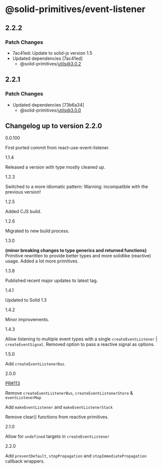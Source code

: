 # @solid-primitives/event-listener

## 2.2.2

### Patch Changes

- 7ac41ed: Update to solid-js version 1.5
- Updated dependencies [7ac41ed]
  - @solid-primitives/utils@3.0.2

## 2.2.1

### Patch Changes

- Updated dependencies [73b6a34]
  - @solid-primitives/utils@3.0.0

## Changelog up to version 2.2.0

0.0.100

First ported commit from react-use-event-listener.

1.1.4

Released a version with type mostly cleaned up.

1.2.3

Switched to a more idiomatic pattern: Warning: incompatible with the previous version!

1.2.5

Added CJS build.

1.2.6

Migrated to new build process.

1.3.0

**(minor breaking changes to type generics and returned functions)**
Primitive rewritten to provide better types and more solidlike (reactive) usage. Added a lot more primitives.

1.3.8

Published recent major updates to latest tag.

1.4.1

Updated to Solid 1.3

1.4.2

Minor improvements.

1.4.3

Allow listening to multiple event types with a single `createEventListener` | `createEventSignal`. Removed option to pass a reactive signal as options.

1.5.0

Add `createEventListenerBus`.

2.0.0

[PR#113](https://github.com/solidjs-community/solid-primitives/pull/113)

Remove `createEventListenerBus`, `createEventListenerStore` & `eventListenerMap`

Add `makeEventListener` and `makeEventListenerStack`

Remove clear() functions from reactive primitives.

2.1.0

Allow for `undefined` targets in `createEventListener`

2.2.0

Add `preventDefault`, `stopPropagation` and `stopImmediatePropagation` callback wrappers.
